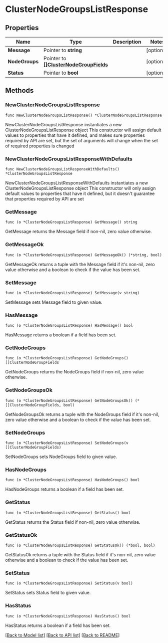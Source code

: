 # ClusterNodeGroupsListResponse

## Properties

Name | Type | Description | Notes
------------ | ------------- | ------------- | -------------
**Message** | Pointer to **string** |  | [optional] 
**NodeGroups** | Pointer to [**[]ClusterNodeGroupFields**](ClusterNodeGroupFields.md) |  | [optional] 
**Status** | Pointer to **bool** |  | [optional] 

## Methods

### NewClusterNodeGroupsListResponse

`func NewClusterNodeGroupsListResponse() *ClusterNodeGroupsListResponse`

NewClusterNodeGroupsListResponse instantiates a new ClusterNodeGroupsListResponse object
This constructor will assign default values to properties that have it defined,
and makes sure properties required by API are set, but the set of arguments
will change when the set of required properties is changed

### NewClusterNodeGroupsListResponseWithDefaults

`func NewClusterNodeGroupsListResponseWithDefaults() *ClusterNodeGroupsListResponse`

NewClusterNodeGroupsListResponseWithDefaults instantiates a new ClusterNodeGroupsListResponse object
This constructor will only assign default values to properties that have it defined,
but it doesn't guarantee that properties required by API are set

### GetMessage

`func (o *ClusterNodeGroupsListResponse) GetMessage() string`

GetMessage returns the Message field if non-nil, zero value otherwise.

### GetMessageOk

`func (o *ClusterNodeGroupsListResponse) GetMessageOk() (*string, bool)`

GetMessageOk returns a tuple with the Message field if it's non-nil, zero value otherwise
and a boolean to check if the value has been set.

### SetMessage

`func (o *ClusterNodeGroupsListResponse) SetMessage(v string)`

SetMessage sets Message field to given value.

### HasMessage

`func (o *ClusterNodeGroupsListResponse) HasMessage() bool`

HasMessage returns a boolean if a field has been set.

### GetNodeGroups

`func (o *ClusterNodeGroupsListResponse) GetNodeGroups() []ClusterNodeGroupFields`

GetNodeGroups returns the NodeGroups field if non-nil, zero value otherwise.

### GetNodeGroupsOk

`func (o *ClusterNodeGroupsListResponse) GetNodeGroupsOk() (*[]ClusterNodeGroupFields, bool)`

GetNodeGroupsOk returns a tuple with the NodeGroups field if it's non-nil, zero value otherwise
and a boolean to check if the value has been set.

### SetNodeGroups

`func (o *ClusterNodeGroupsListResponse) SetNodeGroups(v []ClusterNodeGroupFields)`

SetNodeGroups sets NodeGroups field to given value.

### HasNodeGroups

`func (o *ClusterNodeGroupsListResponse) HasNodeGroups() bool`

HasNodeGroups returns a boolean if a field has been set.

### GetStatus

`func (o *ClusterNodeGroupsListResponse) GetStatus() bool`

GetStatus returns the Status field if non-nil, zero value otherwise.

### GetStatusOk

`func (o *ClusterNodeGroupsListResponse) GetStatusOk() (*bool, bool)`

GetStatusOk returns a tuple with the Status field if it's non-nil, zero value otherwise
and a boolean to check if the value has been set.

### SetStatus

`func (o *ClusterNodeGroupsListResponse) SetStatus(v bool)`

SetStatus sets Status field to given value.

### HasStatus

`func (o *ClusterNodeGroupsListResponse) HasStatus() bool`

HasStatus returns a boolean if a field has been set.


[[Back to Model list]](../README.md#documentation-for-models) [[Back to API list]](../README.md#documentation-for-api-endpoints) [[Back to README]](../README.md)


